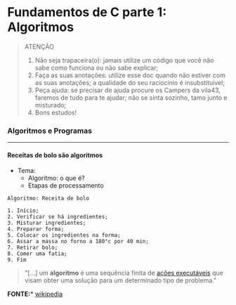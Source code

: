 # Fundamentos de C parte 1: Algoritmos

> ATENÇÃO
> 
> 1. Não seja trapaceira(o): jamais utilize um código que você não sabe como funciona ou não sabe explicar;
> 2. Faça as suas anotações: utilize esse doc quando não estiver com as suas anotações; a qualidade do seu raciocínio é insubstituível;
> 4. Peça ajuda: se precisar de ajuda procure os Campers da vila43, faremos de tudo para te ajudar; não se sinta sozinho, tamo junto e misturado;
> 5. Bons estudos!


### Algoritmos e Programas
---
#### Receitas de bolo são algoritmos

- Tema:
	- Algoritmo: o que é?
	- Etapas de processamento

```
Algoritmo: Receita de bolo

1. Início;
2. Verificar se há ingredientes;
3. Misturar ingredientes;
4. Preparar forma;
5. Colocar os ingredientes na forma;
6. Assar a massa no forno a 180°c por 40 min;
7. Retirar bolo;
8. Comer uma fatia;
9. Fim
```

> "[...] um **algoritmo** é uma sequência finita de [ações executáveis](https://pt.wikipedia.org/wiki/Instru%C3%A7%C3%A3o_(inform%C3%A1tica) "Instrução (informática)") que visam obter uma solução para um determinado tipo de problema."

**FONTE:*** [wikipedia](https://pt.wikipedia.org/wiki/Algoritmo#cite_note-1)
